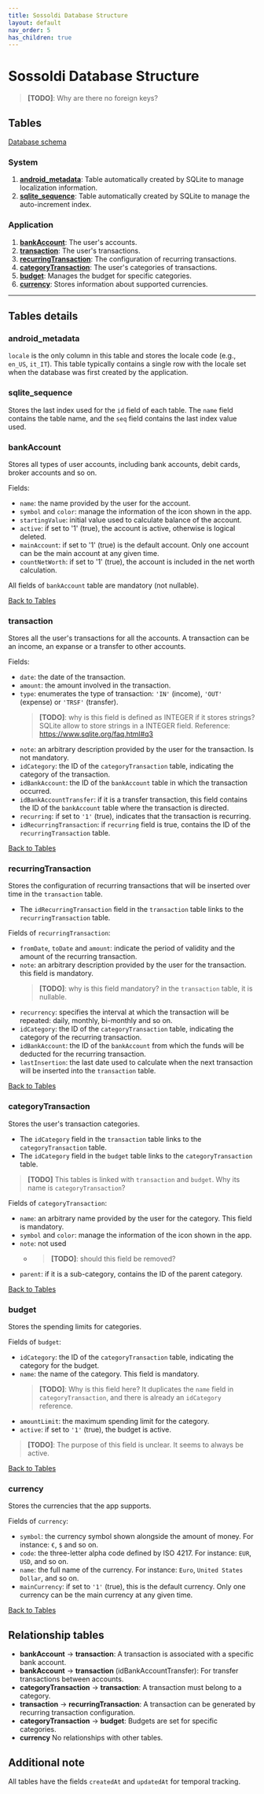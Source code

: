 ```yaml
---
title: Sossoldi Database Structure
layout: default
nav_order: 5
has_children: true
---
```



# Sossoldi Database Structure

> **[TODO]**: Why are there no foreign keys?

## Tables

[Database schema](database-diagram.md)


### System

1. [**android_metadata**](#android_metadata): Table automatically created by SQLite to manage localization information.
2. [**sqlite_sequence**](#sqlite_sequence): Table automatically created by SQLite to manage the auto-increment index.

### Application

1. [**bankAccount**](#bankaccount): The user's accounts.
2. [**transaction**](#transaction): The user's transactions.
3. [**recurringTransaction**](#recurringtransaction): The configuration of recurring transactions.
4. [**categoryTransaction**](#categorytransaction): The user's categories of transactions.
5. [**budget**](#budget): Manages the budget for specific categories.
6. [**currency**](#currency): Stores information about supported currencies.

---

## Tables details

### android_metadata

`locale` is the only column in this table and stores the locale code (e.g., `en_US`, `it_IT`). This table typically contains a single row with the locale set when the database was first created by the application.

### sqlite_sequence

Stores the last index used for the `id` field of each table. The `name` field contains the table name, and the `seq` field contains the last index value used.

### bankAccount

Stores all types of user accounts, including bank accounts, debit cards, broker accounts and so on.

Fields:

- `name`: the name provided by the user for the account.
- `symbol` and `color`: manage the information of the icon shown in the app.
- `startingValue`: initial value used to calculate balance of the account.
- `active`: if set to '1' (true), the account is active, otherwise is logical deleted.
- `mainAccount`: if set to '1' (true) is the default account. Only one account can be the main account at any given time.
- `countNetWorth`: if set to '1' (true), the account is included in the net worth calculation.

All fields of `bankAccount` table are mandatory (not nullable).

[Back to Tables](#tables)

### transaction

Stores all the user's transactions for all the accounts. A transaction can be an income, an expanse or a transfer to other accounts.

Fields:

- `date`: the date of the transaction.
- `amount`: the amount involved in the transaction.
- `type`: enumerates the type of transaction: `'IN'` (income), `'OUT'` (expense) or `'TRSF'` (transfer).
  > **[TODO]**: why is this field is defined as INTEGER if it stores strings? SQLite allow to store strings in a INTEGER field. Reference: https://www.sqlite.org/faq.html#q3
- `note`: an arbitrary description provided by the user for the transaction. Is not mandatory.
- `idCategory`: the ID of the `categoryTransaction` table, indicating the category of the transaction.
- `idBankAccount`: the ID of the `bankAccount` table in which the transaction occurred.
- `idBankAccountTransfer`: if it is a transfer transaction, this field contains the ID of the `bankAccount` table where the transaction is directed.
- `recurring`: if set to `'1'` (true), indicates that the transaction is recurring.
- `idRecurringTransaction`: if `recurring` field is true, contains the ID of the `recurringTransaction` table.

[Back to Tables](#tables)

### recurringTransaction

Stores the configuration of recurring transactions that will be inserted over time in the `transaction` table.

- The `idRecurringTransaction` field in the `transaction` table links to the `recurringTransaction` table.

Fields of `recurringTransaction`:

- `fromDate`, `toDate` and `amount`: indicate the period of validity and the amount of the recurring transaction.
- `note`: an arbitrary description provided by the user for the transaction. this field is mandatory.
   > **[TODO]**: why is this field mandatory? in the `transaction` table, it is nullable.
- `recurrency`: specifies the interval at which the transaction will be repeated: daily, monthly, bi-monthly and so on.
- `idCategory`: the ID of the `categoryTransaction` table, indicating the category of the recurring transaction.
- `idBankAccount`: the ID of the `bankAccount` from which the funds will be deducted for the recurring transaction.
- `lastInsertion`: the last date used to calculate when the next transaction will be inserted into the `transaction` table.

[Back to Tables](#tables)

### categoryTransaction

Stores the user's transaction categories.

- The `idCategory` field in the `transaction` table links to the `categoryTransaction` table.
- The `idCategory` field in the `budget` table links to the `categoryTransaction` table.

> **[TODO]** This tables is linked with `transaction` and `budget`. Why its name is `categoryTransaction`?

Fields of `categoryTransaction`:

- `name`: an arbitrary name provided by the user for the category. This field is mandatory.
- `symbol` and `color`: manage the information of the icon shown in the app.
- `note`: not used
  - > **[TODO]**: should this field be removed?
- `parent`: if it is a sub-category, contains the ID of the parent category.

[Back to Tables](#tables)

### budget

Stores the spending limits for categories.

Fields of `budget`:

- `idCategory`: the ID of the `categoryTransaction` table, indicating the category for the budget.
- `name`: the name of the category. This field is mandatory.
  > **[TODO]**: Why is this field here? It duplicates the `name` field in `categoryTransaction`, and there is already an `idCategory` reference.
- `amountLimit`: the maximum spending limit for the category.
- `active`: if set to `'1'` (true), the budget is active.
> **[TODO]**: The purpose of this field is unclear. It seems to always be active.

[Back to Tables](#tables)

### currency

Stores the currencies that the app supports.

Fields of `currency`:

 - `symbol`: the currency symbol shown alongside the amount of money. For instance: `€`, `$` and so on.
 - `code`: the three-letter alpha code defined by ISO 4217. For instance: `EUR`, `USD`, and so on.
 - `name`: the full name of the currency. For instance: `Euro`, `United States Dollar`, and so on.
 - `mainCurrency`: if set to `'1'` (true), this is the default currency. Only one currency can be the main currency at any given time.

[Back to Tables](#tables)

## Relationship tables

- **bankAccount** → **transaction**: A transaction is associated with a specific bank account.
- **bankAccount** → **transaction** (idBankAccountTransfer): For transfer transactions between accounts.
- **categoryTransaction** → **transaction**: A transaction must belong to a category.
- **transaction** → **recurringTransaction**: A transaction can be generated by recurring transaction configuration.
- **categoryTransaction** → **budget**: Budgets are set for specific categories.
- **currency** No relationships with other tables.


## Additional note

All tables have the fields `createdAt` and `updatedAt` for temporal tracking.
